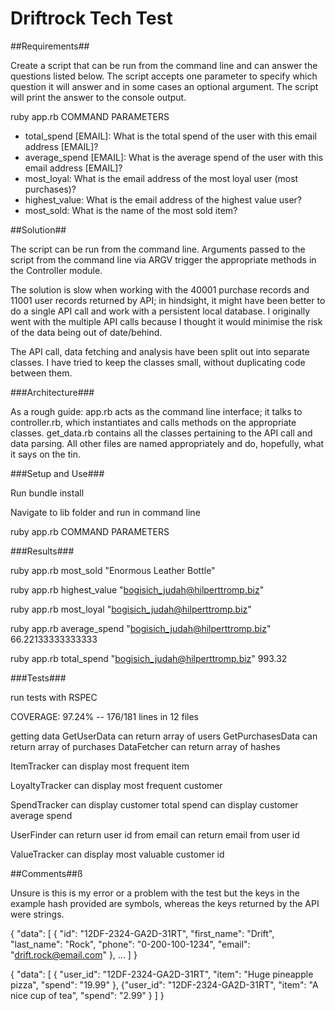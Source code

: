 # Driftrock Tech Test

##Requirements##

Create a script that can be run from the command line and can answer the questions listed below. The script accepts one parameter to specify which question it will answer and in some cases an optional argument. The script will print the answer to the console output.

  ruby app.rb COMMAND PARAMETERS

- total_spend [EMAIL]: What is the total spend of the user with this email address [EMAIL]?
- average_spend [EMAIL]: What is the average spend of the user with this email address [EMAIL]?
- most_loyal: What is the email address of the most loyal user (most purchases)?
- highest_value: What is the email address of the highest value user?
- most_sold: What is the name of the most sold item?


##Solution##

The script can be run from the command line. Arguments passed to the script from the command line via ARGV trigger the appropriate methods in the Controller module.

The solution is slow when working with the 40001 purchase records and 11001 user records returned by API; in hindsight, it might have been better to do a single API call and work with a persistent local database. I originally went with the multiple API calls because I thought it would minimise the risk of the data being out of date/behind.

The API call, data fetching and analysis have been split out into separate classes. I have tried to keep the classes small, without duplicating code between them.

###Architecture###

As a rough guide: app.rb acts as the command line interface; it talks to controller.rb, which instantiates and calls methods on the appropriate classes. get_data.rb contains all the classes pertaining to the API call and data parsing. All other files are named appropriately and do, hopefully, what it says on the tin.


###Setup and Use###

Run bundle install

Navigate to lib folder and run in command line

  ruby app.rb COMMAND PARAMETERS


###Results###

ruby app.rb most_sold
"Enormous Leather Bottle"

ruby app.rb highest_value
"bogisich_judah@hilperttromp.biz"

ruby app.rb most_loyal
"bogisich_judah@hilperttromp.biz"

ruby app.rb average_spend "bogisich_judah@hilperttromp.biz"
66.22133333333333

ruby app.rb total_spend "bogisich_judah@hilperttromp.biz"
993.32

###Tests###

run tests with RSPEC

COVERAGE:  97.24% -- 176/181 lines in 12 files

getting data
  GetUserData
    can return array of users
  GetPurchasesData
    can return array of purchases
  DataFetcher
    can return array of hashes

ItemTracker
  can display most frequent item

LoyaltyTracker
  can display most frequent customer

SpendTracker
  can display customer total spend
  can display customer average spend

UserFinder
  can return user id from email
  can return email from user id

ValueTracker
  can display most valuable customer id

##Comments##ß

Unsure is this is my error or a problem with the test but the keys in the example hash provided are symbols, whereas the keys returned by the API were strings.

{
"data": [
{
"id": "12DF-2324-GA2D-31RT", "first_name": "Drift", "last_name": "Rock",
"phone": "0-200-100-1234", "email": "drift.rock@email.com"
},
... ]
}


{
"data": [
{
"user_id": "12DF-2324-GA2D-31RT", "item": "Huge pineapple pizza", "spend": "19.99"
}, {"user_id": "12DF-2324-GA2D-31RT", "item": "A nice cup of tea", "spend": "2.99"
} ]
}
